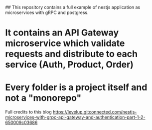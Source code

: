 ## This repository contains a full example of nestjs application as microservices with gRPC and postgress.

# It contains an API Gateway microservice which validate requests and distribute to each service (Auth, Product, Order)

# Every folder is a project itself and not a "monorepo"

Full credits to this blog https://levelup.gitconnected.com/nestjs-microservices-with-grpc-api-gateway-and-authentication-part-1-2-650009c03686
